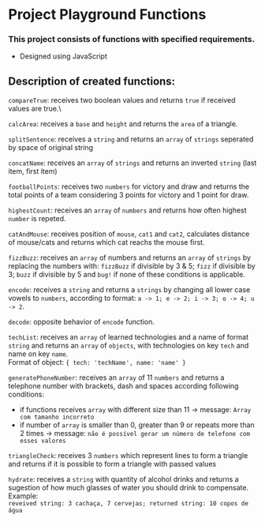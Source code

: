 # Project Playground Functions

### This project consists of functions with specified requirements.
* Designed using JavaScript

## Description of created functions: 
`compareTrue`: receives two boolean values and returns `true` if received values are true.\

`calcArea`: receives a `base` and `height` and returns the `area` of a triangle.

`splitSentence`: receives a `string` and returns an `array` of `strings` seperated by space of 
original string

`concatName`: receives an `array` of `strings` and returns an inverted `string` (last item, first item)

`footballPoints`: receives two `numbers` for victory and draw and returns the total points of a team considering 3 points for victory and 1 point for draw. 

`highestCount`: receives an `array` of `numbers` and returns how often highest `number` is repeted.

`catAndMouse`: receives position of `mouse`, `cat1` and `cat2`, calculates distance of mouse/cats and returns which cat reachs the mouse first.

`fizzBuzz`: receives an `array` of numbers and returns an `array` of `strings` by replacing the numbers with: `fizzBuzz` if divisible by 3 & 5; `fizz` if divisible by 3; `buzz` if divisible by 5 and `bug!` if none of these conditions is applicable.

`encode`: receives a `string` and returns a `strings` by changing all lower case vowels to `numbers`, according to format: `a -> 1; e -> 2; i -> 3; o -> 4; u -> 2`.

`decode`: opposite behavior of `encode` function.

`techList`: receives an `array` of learned technologies and a name of format `string` and returns an `array` of `objects`, with technologies on key `tech` and name on key `name`.\
Format of object: 
`{
  tech: 'techName',
  name: 'name'
}
`

`generatePhoneNumber`: receives an `array` of 11 `numbers` and returns a telephone number with brackets, dash and spaces according following conditions:
* if functions receives `array` with different size than 11 -> message: `Array com tamanho incorreto`
* if number of `array` is smaller than 0, greater than 9 or repeats more than 2 times -> message: `não é possível gerar um número de telefone com esses valores`

`triangleCheck`: receives 3 `numbers` which represent lines to form a triangle and returns if it is possible to form a triangle with passed values

`hydrate`: receives a `string` with quantity of alcohol drinks and returns a sugestion of how much glasses of water you should drink to compensate. Example:\
`reveived string: 3 cachaça, 7 cervejas; returned string: 10 copos de água`
